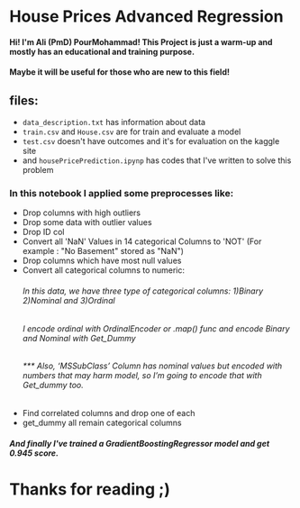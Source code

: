 # House Prices Advanced Regression  

#### Hi! I'm Ali (PmD) PourMohammad! This Project is just a warm-up and mostly has an educational and training purpose.
#### Maybe it will be useful for those who are new to this field!

## files:
* `data_description.txt` has information about data
* `train.csv` and `House.csv` are for train and evaluate a model
* `test.csv` doesn't have outcomes and it's for evaluation on the kaggle site
* and `housePricePrediction.ipynp` has codes that I've written to solve this problem

### In this notebook I applied some preprocesses like:
* Drop columns with high outliers
* Drop some data with outlier values
* Drop ID col
* Convert all 'NaN' Values in 14 categorical Columns to 'NOT' (For example : "No Basement" stored as "NaN")
* Drop columns which have most null values
* Convert all categorical columns to numeric:
     ###### In this data, we have three type of categorical columns: 1)Binary 2)Nominal and 3)Ordinal
     ###### I encode ordinal with OrdinalEncoder or .map() func and encode Binary and Nominal with Get_Dummy
     ###### *** Also, ‘MSSubClass’ Column has nominal values but encoded with numbers that may harm model, so I’m going to encode that with Get_dummy too.
* Find correlated columns and drop one of each
* get_dummy all remain categorical columns

##### And finally I've trained a GradientBoostingRegressor model and get 0.945 score.

# Thanks for reading ;)